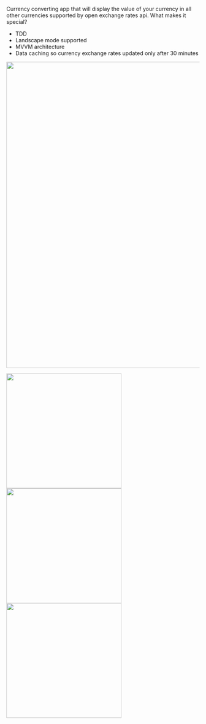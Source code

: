 Currency converting app that will display the value of your currency in all other currencies supported by open exchange rates api.
What makes it special?
* TDD
* Landscape mode supported
* MVVM architecture
* Data caching so currency exchange rates updated only after 30 minutes

 <img src="https://github.com/srishti-R/CurrencyConverter/assets/53987325/7f71ae50-993a-4550-a931-c6de172158a3" width="800"> <br/>

 <img src="https://github.com/srishti-R/CurrencyConverter/assets/53987325/97a272e4-6c8c-48a4-8495-027dc75be621" width="300">

<img src="https://github.com/srishti-R/CurrencyConverter/assets/53987325/6586e00a-701a-4155-aad1-b3e2241a04a3" width="300">

<img src="https://github.com/srishti-R/CurrencyConverter/assets/53987325/ad607660-8d83-4d2b-976f-cfe47d8f6638" width="300">





